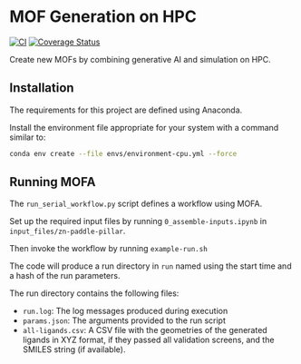 # MOF Generation on HPC

[![CI](https://github.com/globus-labs/mof-generation-at-scale/actions/workflows/python-package-conda.yml/badge.svg?branch=main)](https://github.com/globus-labs/mof-generation-at-scale/actions/workflows/python-package-conda.yml)
[![Coverage Status](https://coveralls.io/repos/github/globus-labs/mof-generation-at-scale/badge.svg?branch=main)](https://coveralls.io/github/globus-labs/mof-generation-at-scale?branch=main)

Create new MOFs by combining generative AI and simulation on HPC.

## Installation

The requirements for this project are defined using Anaconda. 

Install the environment file appropriate for your system with a command similar to:

```bash
conda env create --file envs/environment-cpu.yml --force
```

## Running MOFA

The `run_serial_workflow.py` script defines a workflow using MOFA. 

Set up the required input files by running `0_assemble-inputs.ipynb` in `input_files/zn-paddle-pillar`.

Then invoke the workflow by running `example-run.sh`

The code will produce a run directory in `run` named using the start time and a hash of the run parameters.

The run directory contains the following files:

- `run.log`: The log messages produced during execution
- `params.json`: The arguments provided to the run script
- `all-ligands.csv`: A CSV file with the geometries of the generated ligands in XYZ format, 
  if they passed all validation screens, and the SMILES string (if available).
 